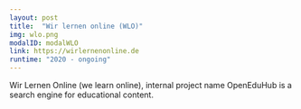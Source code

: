 ```yaml
---
layout: post
title:  "Wir lernen online (WLO)"
img: wlo.png
modalID: modalWLO
link: https://wirlernenonline.de
runtime: "2020 - ongoing"
---
```

Wir Lernen Online (we learn online), internal project name OpenEduHub is a search engine for educational content.  
